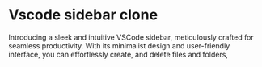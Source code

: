 # Vscode sidebar clone

Introducing a sleek and intuitive VSCode sidebar, meticulously crafted for seamless productivity. With its minimalist design and user-friendly interface, you can effortlessly create, and delete files and folders,
